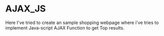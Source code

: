 # AJAX_JS
Here I've tried to create an sample shopping webpage where i've tries to implement Java-script AJAX Function to get Top results.
